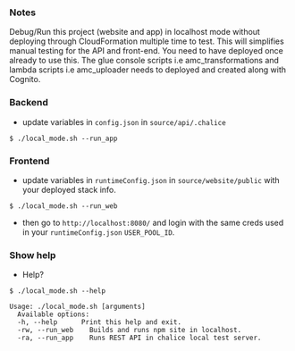 ### Notes
Debug/Run this project (website and app) in localhost mode without deploying through CloudFormation multiple time to test. This will simplifies manual testing for the API and front-end. You need to have deployed once already to use this. The glue console scripts i.e amc_transformations and lambda scripts i.e amc_uploader needs to deployed and created along with Cognito.

### Backend
 - update variables in `config.json` in `source/api/.chalice`
```
$ ./local_mode.sh --run_app
```

### Frontend
 - update variables in `runtimeConfig.json` in `source/website/public` with your deployed stack info.
```
$ ./local_mode.sh --run_web
```
 - then go to `http://localhost:8080/` and login with the same creds used in your `runtimeConfig.json` `USER_POOL_ID`.

### Show help
 - Help?
```
$ ./local_mode.sh --help
```
```
Usage: ./local_mode.sh [arguments]
  Available options:
  -h, --help      Print this help and exit.
  -rw, --run_web    Builds and runs npm site in localhost.
  -ra, --run_app    Runs REST API in chalice local test server.
```